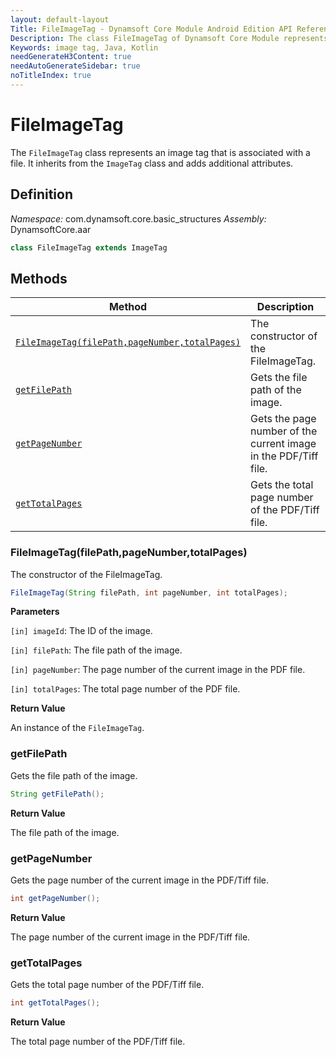 ```yaml
---
layout: default-layout
Title: FileImageTag - Dynamsoft Core Module Android Edition API Reference
Description: The class FileImageTag of Dynamsoft Core Module represents an image tag that is associated with a file, which contains the file path, page number, and total page number.
Keywords: image tag, Java, Kotlin
needGenerateH3Content: true
needAutoGenerateSidebar: true
noTitleIndex: true
---
```


# FileImageTag

The `FileImageTag` class represents an image tag that is associated with a file. It inherits from the `ImageTag` class and adds additional attributes.

## Definition

*Namespace:* com.dynamsoft.core.basic_structures
*Assembly:* DynamsoftCore.aar

```java
class FileImageTag extends ImageTag
```

## Methods

| Method | Description |
|------- |-------------|
| [`FileImageTag(filePath,pageNumber,totalPages)`](#fileimagetagfilepathpagenumbertotalpages) | The constructor of the FileImageTag. |
| [`getFilePath`](#getfilepath) | Gets the file path of the image. |
| [`getPageNumber`](#getpagenumber) | Gets the page number of the current image in the PDF/Tiff file. |
| [`getTotalPages`](#gettotalpages) | Gets the total page number of the PDF/Tiff file. |

### FileImageTag(filePath,pageNumber,totalPages)

The constructor of the FileImageTag.

```java
FileImageTag(String filePath, int pageNumber, int totalPages);
```

**Parameters**

`[in] imageId`: The ID of the image.  

`[in] filePath`: The file path of the image.

`[in] pageNumber`: The page number of the current image in the PDF file.  

`[in] totalPages`: The total page number of the PDF file.

**Return Value**

An instance of the `FileImageTag`.

### getFilePath

Gets the file path of the image.

```java
String getFilePath();
```

**Return Value**

The file path of the image.

### getPageNumber

Gets the page number of the current image in the PDF/Tiff file.

```java
int getPageNumber();
```

**Return Value**

The page number of the current image in the PDF/Tiff file.

### getTotalPages

Gets the total page number of the PDF/Tiff file.

```java
int getTotalPages();
```

**Return Value**

The total page number of the PDF/Tiff file.

